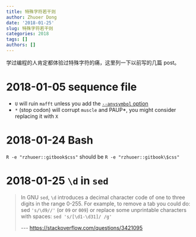 ```yaml
---
title: 特殊字符若干则
author: Zhuoer Dong
date: '2018-01-25'
slug: 特殊字符若干则
categories: 2018
tags: []
authors: []
---
```


学过编程的人肯定都体验过特殊字符的痛，这里列一下以前写的几篇 post。



# 2018-01-05 sequence file

- `U` will ruin `mafft` unless you add the [`--anysymbol` option](https://mafft.cbrc.jp/alignment/software/anysymbol.html) 
- `*` (stop codon) will corrupt `muscle` and PAUP\*, you might consider replacing it with `X`



# 2018-01-24 Bash

`R -e "rzhuoer::gitbook$css"` should be `R -e "rzhuoer::gitbook\$css"`



# 2018-01-25 `\d` in `sed`

> In GNU `sed`, `\d` introduces a decimal character code of one to three digits in the range 0-255. For example, to remove a tab you could do: sed `'s/\d9//'` (or `09` or `009`) or replace some unprintable characters with spaces: `sed 's/[\d1-\d31]/ /g'`
>
> --- https://stackoverflow.com/questions/3421095


